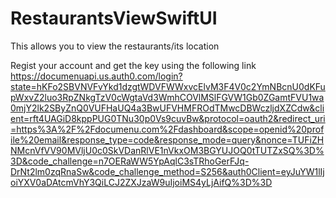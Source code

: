 # RestaurantsViewSwiftUI
This allows you to view the restaurants/its location

Regist your account and get the key using the following link
https://documenuapi.us.auth0.com/login?state=hKFo2SBVNVFvYkd1dzgtWDVFWWxvcElvM3F4V0c2YmNBcnU0dKFupWxvZ2luo3RpZNkgTzV0cWgtaVd3WmhCOVlMSlFGVW1Gb0ZGamtFVU1wa0mjY2lk2SByZnQ0VUFHaUQ4a3BwUFVHMFROdTMwcDBWczljdXZCdw&client=rft4UAGiD8kppPUG0TNu30p0Vs9cuvBw&protocol=oauth2&redirect_uri=https%3A%2F%2Fdocumenu.com%2Fdashboard&scope=openid%20profile%20email&response_type=code&response_mode=query&nonce=TUFiZHNMcnVfVV90MVljU0c0SkVDanRlVE1nVkxOM3BGYUJOQ0tTUTZxSQ%3D%3D&code_challenge=n7OERaWW5YpAqlC3sTRhoGerFJq-DrNt2lm0zqRnaSw&code_challenge_method=S256&auth0Client=eyJuYW1lIjoiYXV0aDAtcmVhY3QiLCJ2ZXJzaW9uIjoiMS4yLjAifQ%3D%3D

